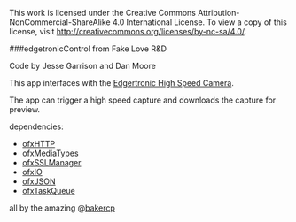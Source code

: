 This work is licensed under the Creative Commons Attribution-NonCommercial-ShareAlike 4.0 International License. To view a copy of this license, visit http://creativecommons.org/licenses/by-nc-sa/4.0/.

###edgetronicControl from  Fake Love R&D

Code by Jesse Garrison and Dan Moore

This app interfaces with the [Edgertronic High Speed Camera](http://edgertronic.com/).

The app can trigger a high speed capture and downloads the capture for preview.

dependencies:
   - [ofxHTTP](https://github.com/bakercp/ofxHTTP)
   - [ofxMediaTypes](https://github.com/bakercp/ofxMediaTypes)
   - [ofxSSLManager](https://github.com/bakercp/ofxSSLManager)
   - [ofxIO](https://github.com/bakercp/ofxIO)
   - [ofxJSON](https://github.com/bakercp/ofxJSON)
   - [ofxTaskQueue](https://github.com/bakercp/ofxTaskQueue)

all by the amazing @[bakercp](https://github.com/bakercp/)
